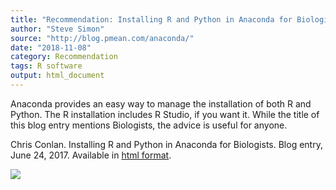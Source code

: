 ```yaml
---
title: "Recommendation: Installing R and Python in Anaconda for Biologists"
author: "Steve Simon"
source: "http://blog.pmean.com/anaconda/"
date: "2018-11-08"
category: Recommendation
tags: R software
output: html_document
---
```


Anaconda provides an easy way to manage the installation of both R and
Python. The R installation includes R Studio, if you want it. While the
title of this blog entry mentions Biologists, the advice is useful for
anyone.

<!---More--->

Chris Conlan. Installing R and Python in Anaconda for Biologists. Blog
entry, June 24, 2017. Available in [html
format](https://chrisconlan.com/installing-r-python-anaconda-biologists/).

![](http://www.pmean.com/images/images/18/anaconda01.png)




